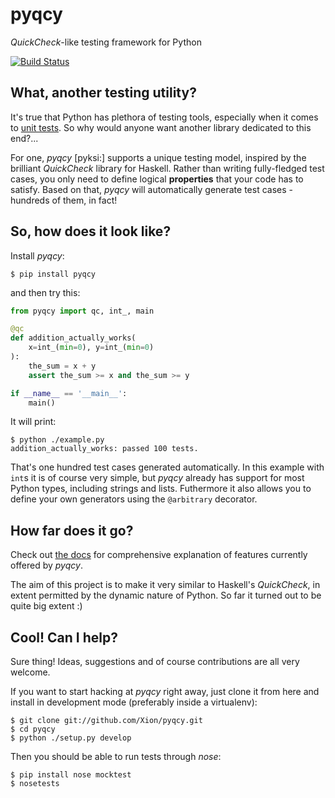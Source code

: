 # pyqcy

_QuickCheck_-like testing framework for Python

[![Build Status](https://secure.travis-ci.org/Xion/pyqcy.png)](http://travis-ci.org/Xion/pyqcy)

## What, another testing utility?

It's true that Python has plethora of testing tools, especially when it comes to
[unit tests](http://packages.python.org/testing/#unit-testing-tools). So why would
anyone want another library dedicated to this end?...

For one, _pyqcy_ \[pyksi:\] supports a unique testing model, inspired by the
brilliant _QuickCheck_ library for Haskell. Rather than writing fully-fledged
test cases, you only need to define logical **properties** that your code
has to satisfy. Based on that, _pyqcy_ will automatically generate test cases -
hundreds of them, in fact!

## So, how does it look like?

Install _pyqcy_:

    $ pip install pyqcy

and then try this:

```python
from pyqcy import qc, int_, main

@qc
def addition_actually_works(
	x=int_(min=0), y=int_(min=0)
):
	the_sum = x + y
	assert the_sum >= x and the_sum >= y

if __name__ == '__main__':
	main()
```
It will print:

    $ python ./example.py
    addition_actually_works: passed 100 tests.

That's one hundred test cases generated automatically. In this example
with <code>int</code>s it is of course very simple, but _pyqcy_ already
has support for most Python types, including strings and lists.
Futhermore it also allows you to define your own generators
using the <code>@arbitrary</code> decorator.

## How far does it go?

Check out [the docs](http://pyqcy.readthedocs.org) for comprehensive explanation
of features currently offered by _pyqcy_.

The aim of this project is to make it very similar to Haskell's _QuickCheck_,
in extent permitted by the dynamic nature of Python. So far it turned out to be
quite big extent :)

## Cool! Can I help?

Sure thing! Ideas, suggestions and of course contributions are all very welcome.

If you want to start hacking at _pyqcy_ right away, just clone it from here
and install in development mode (preferably inside a virtualenv):

    $ git clone git://github.com/Xion/pyqcy.git
    $ cd pyqcy
    $ python ./setup.py develop

Then you should be able to run tests through _nose_:

    $ pip install nose mocktest
    $ nosetests

